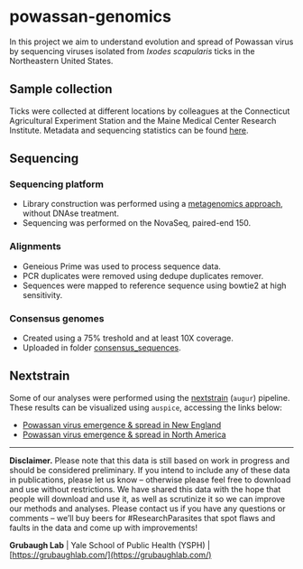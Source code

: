 # powassan-genomics
In this project we aim to understand evolution and spread of Powassan virus by sequencing viruses isolated from *Ixodes scapularis* ticks in the Northeastern United States. 

## Sample collection
Ticks were collected at different locations by colleagues at the Connecticut Agricultural Experiment Station and the Maine Medical Center Research Institute. Metadata and sequencing statistics can be found [here](https://docs.google.com/spreadsheets/d/1vPY7roZUkjlYLiJvrNX6X5KLFuoD-c_5LbVUiRM02KQ/edit?usp=sharing).

## Sequencing
### Sequencing platform
* Library construction was performed using a [metagenomics approach](https://docs.google.com/document/d/1Tm-fABgAUdCHuBHnyW9az5tbEcoQW7AzjXeIdduDy-I/edit), without DNAse treatment.
* Sequencing was performed on the NovaSeq, paired-end 150.

### Alignments
* Geneious Prime was used to process sequence data.
* PCR duplicates were removed using dedupe duplicates remover.
* Sequences were mapped to reference sequence using bowtie2 at high sensitivity.

### Consensus genomes
* Created using a 75% treshold and at least 10X coverage.
* Uploaded in folder [consensus_sequences](consensus_sequences).

## Nextstrain

Some of our analyses were performed using the [nextstrain](https://nextstrain.org) (`augur`) pipeline. These results can be visualized using `auspice`, accessing the links below:

* [Powassan virus emergence & spread in New England](https://nextstrain.org/community/grubaughlab/powassan-genomics/NE)
* [Powassan virus emergence & spread in North America](https://nextstrain.org/community/grubaughlab/powassan-genomics/All)

---


**Disclaimer.** Please note that this data is still based on work in progress and should be considered preliminary. If you intend to include any of these data in publications, please let us know – otherwise please feel free to download and use without restrictions. We have shared this data with the hope that people will download and use it, as well as scrutinize it so we can improve our methods and analyses. Please contact us if you have any questions or comments – we’ll buy beers for #ResearchParasites that spot flaws and faults in the data and come up with improvements!

**Grubaugh Lab** | Yale School of Public Health (YSPH) | [https://grubaughlab.com/](https://grubaughlab.com/)
